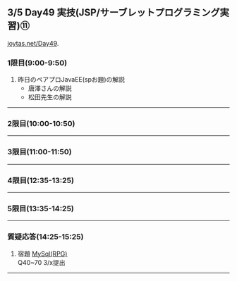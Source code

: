 ## 3/5 Day49 実技(JSP/サーブレットプログラミング実習)⑪
[joytas.net/Day49]().
### 1限目(9:00-9:50)
1. 昨日のペアプロJavaEE(spお題)の解説
	- 唐澤さんの解説
	- 松田先生の解説
---
### 2限目(10:00-10:50)
---
### 3限目(11:00-11:50)
---
### 4限目(12:35-13:25)
---
### 5限目(13:35-14:25)
---
### 質疑応答(14:25-15:25)
1. 宿題
[MySql(RPG)](https://joytas.net/programming/mysql/mysql_rpg)  
Q40~70 3/x提出
----
